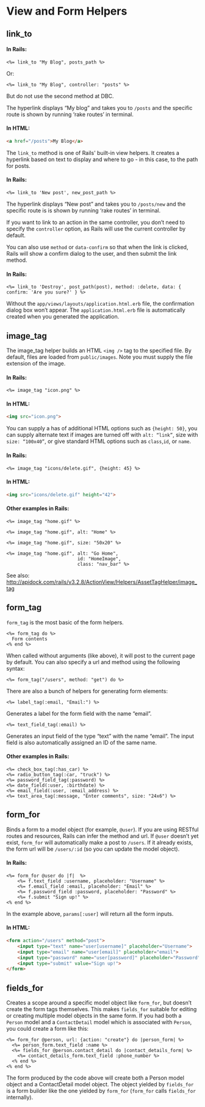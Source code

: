# View and Form Helpers

## link_to

#### In Rails:
```erb
<%= link_to "My Blog", posts_path %>
``` 
Or: 
```erb
<%= link_to "My Blog", controller: "posts" %>
```
But do not use the second method at DBC.

The hyperlink displays “My blog” and takes you to `/posts` and the specific route is shown by running ‘rake routes’ in terminal.
#### In HTML:
```html
<a href="/posts">My Blog</a>
```    
The `link_to` method is one of Rails' built-in view helpers. It creates a hyperlink based on text to display and where to go - in this case, to the path for posts.
#### In Rails:
```erb
<%= link_to 'New post', new_post_path %>
```
The hyperlink displays “New post” and takes you to `/posts/new` and the specific route is is shown by running ‘rake routes’ in terminal.

If you want to link to an action in the same controller, you don’t need to specify the `controller` option, as Rails will use the current controller by default.

You can also use `method` or `data-confirm` so that when the link is clicked, Rails will show a confirm dialog to the user, and then submit the link method.
#### In Rails:
```erb
<%= link_to 'Destroy', post_path(post), method: :delete, data: { confirm: 'Are you sure?' } %>
```
Without the `app/views/layouts/application.html.erb` file, the confirmation dialog box won’t appear. The `application.html.erb` file is automatically created when you generated the application.

## image_tag
The image_tag helper builds an HTML `<img />` tag to the specified file. By default, files are loaded from `public/images`. 
Note you must supply the file extension of the image.
#### In Rails:
```erb
<%= image_tag "icon.png" %>
```
#### In HTML:
```html
<img src="icon.png">
```
You can supply a has of additional HTML options such as `{height: 50}`, you can supply alternate text if images are turned off with `alt: “link”`, size with `size: “100x40”`, or give standard HTML options such as `class`,`id`, or `name`. 

#### In Rails:
```erb
<%= image_tag "icons/delete.gif", {height: 45} %>
```
#### In HTML:
```html
<img src="icons/delete.gif" height="42">
```
#### Other examples in Rails:
```erb
<%= image_tag "home.gif" %>

<%= image_tag "home.gif", alt: "Home" %>

<%= image_tag "home.gif", size: "50x20" %>

<%= image_tag "home.gif", alt: "Go Home",
                          id: "HomeImage",
                          class: "nav_bar" %>
```
See also: http://apidock.com/rails/v3.2.8/ActionView/Helpers/AssetTagHelper/image_tag 

## form_tag

`form_tag` is the most basic of the form helpers.
```erb
<%= form_tag do %>
  Form contents
<% end %>  
```
When called without arguments (like above), it will post to the current page by default. You can also specify a url and method using the following syntax: 
```erb
<%= form_tag("/users", method: "get") do %>
```
There are also a bunch of helpers for generating form elements:
```erb
<%= label_tag(:email, "Email:") %>
```
Generates a label for the form field with the name “email”.
```erb
<%= text_field_tag(:email) %>
```
Generates an input field of the type “text” with the name “email”. The input field is also automatically assigned an ID of the same name.

#### Other examples in Rails:
```erb
<%= check_box_tag(:has_car) %>
<%= radio_button_tag(:car, "truck") %>
<%= password_field_tag(:password) %>
<%= date_field(:user, :birthdate) %>
<%= email_field(:user, :email_address) %>
<%= text_area_tag(:message, "Enter comments", size: "24x6") %>
```

## form_for

Binds a form to a model object (for example, `@user`). If you are using RESTful routes and resources, Rails can infer the method and url. If `@user` doesn’t yet exist, `form_for` will automatically make a post to `/users`. If it already exists, the form url will be `/users/:id` (so you can update the model object).

#### In Rails:
```erb
<%= form_for @user do |f|  %>
    <%= f.text_field :username, placeholder: "Username" %>
    <%= f.email_field :email, placeholder: "Email" %>
    <%= f.password_field :password, placeholder: "Password" %>
    <%= f.submit "Sign up!" %>
<% end %>
```
In the example above, `params[:user]` will return all the form inputs.

#### In HTML:
```html
<form action="/users" method="post">
    <input type="text" name="user[username]" placeholder="Username">
    <input type="email" name="user[email]" placeholder="email">
    <input type="password" name="user[password]" placeholder="Password">
    <input type="submit" value="Sign up!">
</form>
```

## fields_for
Creates a scope around a specific model object like `form_for`, but doesn’t create the form tags themselves.  This makes `fields_for` suitable for editing or creating multiple model objects in the same form. If you had both a `Person` model and a `ContactDetail` model which is associated with `Person`, you could create a form like this:
```erb
<%= form_for @person, url: {action: "create"} do |person_form| %>
  <%= person_form.text_field :name %>
  <%= fields_for @person.contact_detail do |contact_details_form| %>
    <%= contact_details_form.text_field :phone_number %>
  <% end %>
<% end %>
```
The form produced by the code above will create both a Person model object and a ContactDetail model object. The object yielded by `fields_for` is a form builder like the one yielded by `form_for` (`form_for` calls `fields_for` internally).
